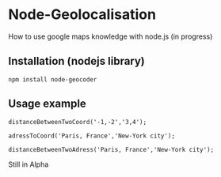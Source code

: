 Node-Geolocalisation
====================
How to use google maps knowledge with node.js (in progress) 

## Installation (nodejs library)

    npm install node-geocoder

## Usage example

```
distanceBetweenTwoCoord('-1,-2','3,4');
```
```
adressToCoord('Paris, France','New-York city');
```
```
distanceBetweenTwoAdress('Paris, France','New-York city');
```

Still in Alpha
